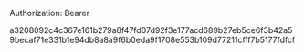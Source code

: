 Authorization: Bearer

a3208092c4c367e161b279a8f47fd07d92f3e177acd689b27eb5ce6f3b42a59becaf71e331b1e94db8a8a9f6b0eda9f1708e553b109d77211cfff7b5177fdfcf